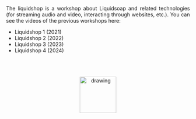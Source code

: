 The liquidshop is a workshop about [Liquidsoap](http://www.liquidsoap.info/) and
related technologies (for streaming audio and video, interacting through
websites, etc.). You can see the videos of the previous workshops here:

- [Liquidshop 1](1) (2021)
- [Liquidshop 2](2) (2022)
- [Liquidshop 3](3) (2023)
- [Liquidshop 4](4) (2024)

<center><a href="https://www.liquidsoap.info/"><img src="https://www.liquidsoap.info/assets/img/bottle_invert.png" alt="drawing" height="100px" style="margin-top: 50px;"/></a></center>

<style>
p {text-align: justify;}
#downloads {display: none;}
a {text-decoration: none;}
a:hover {text-decoration: underline;}
h1 {text-shadow: 0 0 10px;}
h2 {text-shadow: 0 0 5px;}
iframe {display: block; margin: auto;}
</style>

<script>
window.onload = function() {
  var date = new Date();
  document.querySelector("#schedule + p + p").innerHTML += " (all times are given in <a href='https://en.wikipedia.org/wiki/Greenwich_Mean_Time'>GMT</a>, current GMT time is "+date.getUTCHours()+":"+date.getUTCMinutes()+"):";
}
</script>
